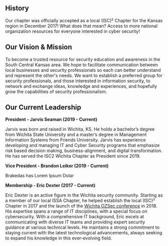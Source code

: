 ## History
Our chapter was officially accepted as a local (ISC)² Chapter for the Kansas region in December 2017!
What does that mean? Access to more national organization resources for everyone interested in cyber security! 

## Our Vision & Mission
To become a trusted resource for security education and awareness in the South Central Kansas area. We hope to facilitate communication between local businesses and security professionals so each can better understand and represent the other's needs. We want to establish a preferred group for security professionals, and those interested in information security, to network and exchange ideas, knowledge and experiences, and hopefully grow the capabilities of security professionalism.

## Our Current Leadership

**President - Jarvis Seaman (2019 - Current)**

Jarvis was born and raised in Wichita, KS. He holds a bachelor’s degree from Wichita State University and a master’s degree in Management Information Systems from Friends University. Jarvis has experience developing and managing IT and Cyber Security programs that emphasize risk based decision making, business-alignment, and digital transformation. He has served the ISC2 Wichita Chapter as President since 2019.

**Vice President - Brandon Leiker (2019 - Current)**

Brakedas has Lorem Ipsum Dolar

**Membership - Eric Dexter (2017 - Current)**

Eric Dexter is an active figure in the Wichita security community. Starting as a member of our local ISSA Chapter, he helped establish the local (ISC)² Chapter in 2017 and the launch of the [Wichita OZSec conference](https://ozsec.org) in 2018. His expertise spans a range of IT disciplines, with a special focus on cybersecurity. With a comprehensive IT background, Eric excels at communicating with diverse IT teams and providing expert security guidance at various technical levels. He maintains a strong commitment to staying current with the latest technological advancements, always seeking to expand his knowledge in this ever-evolving field.